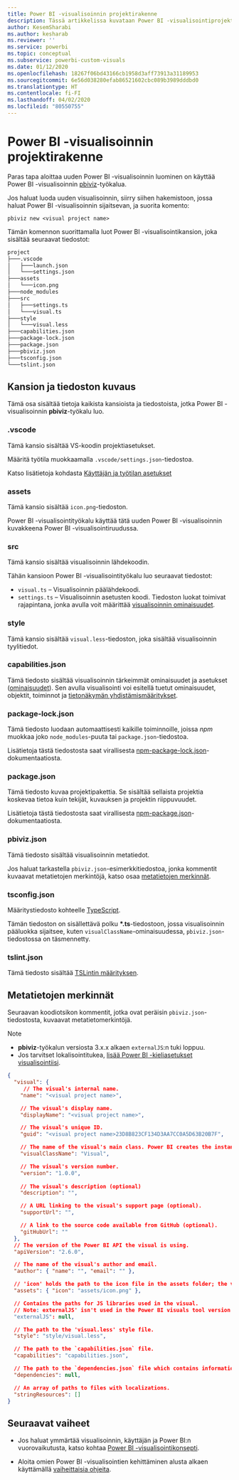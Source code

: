 ```yaml
---
title: Power BI -visualisoinnin projektirakenne
description: Tässä artikkelissa kuvataan Power BI -visualisointiprojektin kansio- ja tiedostorakenne
author: KesemSharabi
ms.author: kesharab
ms.reviewer: ''
ms.service: powerbi
ms.topic: conceptual
ms.subservice: powerbi-custom-visuals
ms.date: 01/12/2020
ms.openlocfilehash: 18267f06bd43166cb1958d3aff73913a31189953
ms.sourcegitcommit: 6e56d038280efab86521602cbc089b3989dddbd0
ms.translationtype: HT
ms.contentlocale: fi-FI
ms.lasthandoff: 04/02/2020
ms.locfileid: "80550755"
---
```

# <a name="power-bi-visual-project-structure"></a>Power BI -visualisoinnin projektirakenne

Paras tapa aloittaa uuden Power BI -visualisoinnin luominen on käyttää Power BI -visualisoinnin [pbiviz](https://www.npmjs.com/package/powerbi-visuals-tools)-työkalua.

Jos haluat luoda uuden visualisoinnin, siirry siihen hakemistoon, jossa haluat Power BI -visualisoinnin sijaitsevan, ja suorita komento:

`pbiviz new <visual project name>`

Tämän komennon suorittamalla luot Power BI -visualisointikansion, joka sisältää seuraavat tiedostot:

```markdown
project
├───.vscode
│   ├───launch.json
│   └───settings.json
├───assets
│   └───icon.png
├───node_modules
├───src
│   ├───settings.ts
│   └───visual.ts
├───style
│   └───visual.less
├───capabilities.json
├───package-lock.json
├───package.json
├───pbiviz.json
├───tsconfig.json
└───tslint.json
```

## <a name="folder-and-file-description"></a>Kansion ja tiedoston kuvaus

Tämä osa sisältää tietoja kaikista kansioista ja tiedostoista, jotka Power BI -visualisoinnin **pbiviz**-työkalu luo.  

### <a name="vscode"></a>.vscode

Tämä kansio sisältää VS-koodin projektiasetukset.

Määritä työtila muokkaamalla `.vscode/settings.json`-tiedostoa.

Katso lisätietoja kohdasta [Käyttäjän ja työtilan asetukset](https://code.visualstudio.com/docs/getstarted/settings)

### <a name="assets"></a>assets

Tämä kansio sisältää `icon.png`-tiedoston.

Power BI -visualisointityökalu käyttää tätä uuden Power BI -visualisoinnin kuvakkeena Power BI -visualisointiruudussa.

### <a name="src"></a>src

Tämä kansio sisältää visualisoinnin lähdekoodin.

Tähän kansioon Power BI -visualisointityökalu luo seuraavat tiedostot:
* `visual.ts` – Visualisoinnin päälähdekoodi.
* `settings.ts` – Visualisoinnin asetusten koodi. Tiedoston luokat toimivat rajapintana, jonka avulla voit määrittää [visualisoinnin ominaisuudet](./objects-properties.md#properties).

### <a name="style"></a>style

Tämä kansio sisältää `visual.less`-tiedoston, joka sisältää visualisoinnin tyylitiedot.

### <a name="capabilitiesjson"></a>capabilities.json

Tämä tiedosto sisältää visualisoinnin tärkeimmät ominaisuudet ja asetukset ([ominaisuudet](./capabilities.md)). Sen avulla visualisointi voi esitellä tuetut ominaisuudet, objektit, toiminnot ja [tietonäkymän yhdistämismääritykset](./dataview-mappings.md).

### <a name="package-lockjson"></a>package-lock.json

Tämä tiedosto luodaan automaattisesti kaikille toiminnoille, joissa *npm* muokkaa joko `node_modules`-puuta tai `package.json`-tiedostoa.

Lisätietoja tästä tiedostosta saat virallisesta [npm-package-lock.json](https://docs.npmjs.com/files/package-lock.json)-dokumentaatiosta.

### <a name="packagejson"></a>package.json

Tämä tiedosto kuvaa projektipakettia. Se sisältää sellaista projektia koskevaa tietoa kuin tekijät, kuvauksen ja projektin riippuvuudet.

Lisätietoja tästä tiedostosta saat virallisesta [npm-package.json](https://docs.npmjs.com/files/package.json.html)-dokumentaatiosta.

### <a name="pbivizjson"></a>pbiviz.json

Tämä tiedosto sisältää visualisoinnin metatiedot.

Jos haluat tarkastella `pbiviz.json`-esimerkkitiedostoa, jonka kommentit kuvaavat metatietojen merkintöjä, katso osaa [metatietojen merkinnät](#metadata-entries).

### <a name="tsconfigjson"></a>tsconfig.json

Määritystiedosto kohteelle [TypeScript](https://www.typescriptlang.org/docs/handbook/tsconfig-json.html).

Tämän tiedoston on sisällettävä polku **\*.ts**-tiedostoon, jossa visualisoinnin pääluokka sijaitsee, kuten `visualClassName`-ominaisuudessa, `pbiviz.json`-tiedostossa on täsmennetty.

### <a name="tslintjson"></a>tslint.json

Tämä tiedosto sisältää [TSLintin määrityksen](https://palantir.github.io/tslint/usage/configuration/).

## <a name="metadata-entries"></a>Metatietojen merkinnät

Seuraavan koodiotsikon kommentit, jotka ovat peräisin `pbiviz.json`-tiedostosta, kuvaavat metatietomerkintöjä.

> [!NOTE]
> * **pbiviz**-työkalun versiosta 3.x.x alkaen `externalJS`:n tuki loppuu.
> * Jos tarvitset lokalisointitukea, [lisää Power BI -kieliasetukset visualisointiisi](./localization.md).

```json
{
  "visual": {
     // The visual's internal name.
    "name": "<visual project name>",

    // The visual's display name.
    "displayName": "<visual project name>",

    // The visual's unique ID.
    "guid": "<visual project name>23D8B823CF134D3AA7CC0A5D63B20B7F",

    // The name of the visual's main class. Power BI creates the instance of this class to start using the visual in a Power BI report.
    "visualClassName": "Visual",

    // The visual's version number.
    "version": "1.0.0",
    
    // The visual's description (optional)
    "description": "",

    // A URL linking to the visual's support page (optional).
    "supportUrl": "",

    // A link to the source code available from GitHub (optional).
    "gitHubUrl": ""
  },
  // The version of the Power BI API the visual is using.
  "apiVersion": "2.6.0",

  // The name of the visual's author and email.
  "author": { "name": "", "email": "" },

  // 'icon' holds the path to the icon file in the assets folder; the visual's display icon.
  "assets": { "icon": "assets/icon.png" },

  // Contains the paths for JS libraries used in the visual.
  // Note: externalJS' isn't used in the Power BI visuals tool version 3.x.x or higher.
  "externalJS": null,

  // The path to the 'visual.less' style file.
  "style": "style/visual.less",

  // The path to the `capabilities.json` file.
  "capabilities": "capabilities.json",

  // The path to the `dependencies.json` file which contains information about R packages used in R based visuals.
  "dependencies": null,

  // An array of paths to files with localizations.
  "stringResources": []
}
```

## <a name="next-steps"></a>Seuraavat vaiheet

* Jos haluat ymmärtää visualisoinnin, käyttäjän ja Power BI:n vuorovaikutusta, katso kohtaa [Power BI -visualisointikonsepti](./power-bi-visuals-concept.md).

* Aloita omien Power BI -visualisointien kehittäminen alusta alkaen käyttämällä [vaiheittaisia ohjeita](./custom-visual-develop-tutorial.md).

